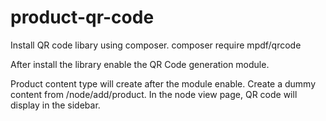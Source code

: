 # product-qr-code

Install QR code libary using composer.
composer require mpdf/qrcode

After install the library enable the QR Code generation module.  

Product content type will create after the module enable. Create a dummy content from /node/add/product.
In the node view page, QR code will display in the sidebar.
